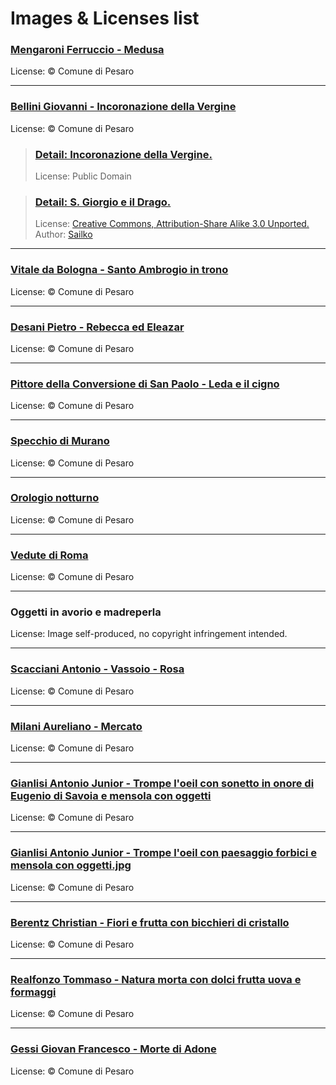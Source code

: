 # Images & Licenses list  

### [Mengaroni Ferruccio - Medusa](http://webapp.comune.pesaro.pu.it/scriptcase/app/pandora/treemenu/) ###
License: © Comune di Pesaro

---

### [Bellini Giovanni - Incoronazione della Vergine](http://webapp.comune.pesaro.pu.it/scriptcase/app/pandora/treemenu/) ###
License: © Comune di Pesaro

> ### [Detail: Incoronazione della Vergine.](https://commons.wikimedia.org/wiki/File:Pala_di_pesaro_02.jpg) ###
> License: Public Domain

> ### [Detail: S. Giorgio e il Drago.](https://commons.wikimedia.org/wiki/File:Bellini,_pala_di_pesaro_03_predella.JPG?uselang=it) ###
> License: [Creative Commons, Attribution-Share Alike 3.0 Unported.](https://creativecommons.org/licenses/by-sa/3.0/deed.en)
> Author: [Sailko](https://commons.wikimedia.org/wiki/User:Sailko)

---

### [Vitale da Bologna - Santo Ambrogio in trono](http://webapp.comune.pesaro.pu.it/scriptcase/app/pandora/treemenu/) ###
License: © Comune di Pesaro

---

### [Desani Pietro - Rebecca ed Eleazar](http://webapp.comune.pesaro.pu.it/scriptcase/app/pandora/treemenu/) ###
License: © Comune di Pesaro

---

### [Pittore della Conversione di San Paolo - Leda e il cigno](http://webapp.comune.pesaro.pu.it/scriptcase/app/pandora/treemenu/) ###
License: © Comune di Pesaro

---

### [Specchio di Murano](http://webapp.comune.pesaro.pu.it/scriptcase/app/pandora/treemenu/) ###
License: © Comune di Pesaro

---

### [Orologio notturno](http://webapp.comune.pesaro.pu.it/scriptcase/app/pandora/treemenu/) ###
License: © Comune di Pesaro

---

### [Vedute di Roma](http://webapp.comune.pesaro.pu.it/scriptcase/app/pandora/treemenu/) ###
License: © Comune di Pesaro

---

### Oggetti in avorio e madreperla ###
License: Image self-produced, no copyright infringement intended.

---

### [Scacciani Antonio - Vassoio - Rosa](http://webapp.comune.pesaro.pu.it/scriptcase/app/pandora/treemenu/) ###
License: © Comune di Pesaro

---

### [Milani Aureliano - Mercato](http://webapp.comune.pesaro.pu.it/scriptcase/app/pandora/treemenu/) ###
License: © Comune di Pesaro

---

### [Gianlisi Antonio Junior - Trompe l'oeil con sonetto in onore di Eugenio di Savoia e mensola con oggetti](http://webapp.comune.pesaro.pu.it/scriptcase/app/pandora/treemenu/) ###
License: © Comune di Pesaro

---

### [Gianlisi Antonio Junior - Trompe l'oeil con paesaggio forbici e mensola con oggetti.jpg](http://webapp.comune.pesaro.pu.it/scriptcase/app/pandora/treemenu/) ###
License: © Comune di Pesaro

---

### [Berentz Christian - Fiori e frutta con bicchieri di cristallo](http://webapp.comune.pesaro.pu.it/scriptcase/app/pandora/treemenu/) ###
License: © Comune di Pesaro

---

### [Realfonzo Tommaso - Natura morta con dolci frutta uova e formaggi](http://webapp.comune.pesaro.pu.it/scriptcase/app/pandora/treemenu/) ###
License: © Comune di Pesaro

---

### [Gessi Giovan Francesco - Morte di Adone](http://webapp.comune.pesaro.pu.it/scriptcase/app/pandora/treemenu/) ###
License: © Comune di Pesaro
